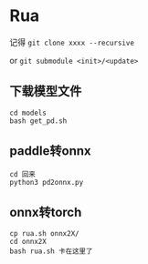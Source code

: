 # Rua

记得 `git clone xxxx --recursive`

or `git submodule <init>/<update>`

## 下载模型文件

```
cd models
bash get_pd.sh
```

## paddle转onnx

```
cd 回来
python3 pd2onnx.py
```

## onnx转torch

```
cp rua.sh onnx2X/
cd onnx2X
bash rua.sh 卡在这里了
```